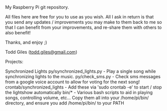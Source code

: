 My Raspberry Pi git repository.

All files here are free for you to use as you wish.  All I ask in return is
that you send any updates / improvements you may make to them back to me so
that I can benefit from your improvements, and re-share them with others to
also benefit!

Thanks, and enjoy ;)

Todd Giles (todd.giles@gmail.com)

Projects:

Synchronized Lights
 py/synchronized_lights.py - Play a single song while synchronizing lights 
     to the music.
 py/check_sms.py - Check sms messages from a google voice account to allow
     for voting for the next song!
 crontab/synchronized_lights - Add these via 'sudo crontab -e' to start / 
     stop the lightshow automatically
 bin/* - Various bash scripts to aid in playing songs, controlling volume, 
     etc...  Copy them all into your /home/pi/bin/ directory, and ensure
     you add /home/pi/bin/ to your PATH

